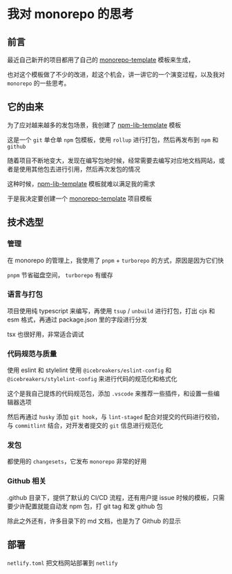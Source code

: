 # 我对 monorepo 的思考

## 前言

最近自己新开的项目都用了自己的 [monorepo-template](https://github.com/sonofmagic/monorepo-template) 模板来生成，

也对这个模板做了不少的改进，趁这个机会，讲一讲它的一个演变过程，以及我对 `monorepo` 的一些思考。

## 它的由来

为了应对越来越多的发包场景，我创建了 [npm-lib-template](https://github.com/sonofmagic/npm-lib-template) 模板

这是一个 `git` 单仓单 `npm` 包模板，使用 `rollup` 进行打包，然后再发布到 `npm` 和 `github`

随着项目不断地变大，发现在编写包地时候，经常需要去编写对应地文档网站，或者是使用其他包去进行引用，然后再次发包的情况

这种时候，[npm-lib-template](https://github.com/sonofmagic/npm-lib-template) 模板就难以满足我的需求

于是我决定要创建一个 [monorepo-template](https://github.com/sonofmagic/monorepo-template) 项目模板

## 技术选型

### 管理

在 monorepo 的管理上，我使用了 `pnpm` + `turborepo` 的方式，原因是因为它们快

`pnpm` 节省磁盘空间， `turborepo` 有缓存

### 语言与打包

项目使用纯 typescript 来编写，再使用 `tsup` / `unbuild` 进行打包，打出 cjs 和 esm 格式，再通过 package.json 里的字段进行分发

tsx 也很好用，非常适合调试

### 代码规范与质量

使用 eslint 和 stylelint 使用 `@icebreakers/eslint-config` 和 `@icebreakers/stylelint-config` 来进行代码的规范化和格式化

这个是我自己提炼的代码规范包，添加 `.vscode` 来推荐一些插件，和设置一些编辑器选项

然后再通过 `husky` 添加 `git hook`，与 `lint-staged` 配合对提交的代码进行校验，与 `commitlint` 结合，对开发者提交的 `git` 信息进行规范化

### 发包

都使用的 `changesets`，它发布 `monorepo` 非常的好用

### Github 相关

.github 目录下，提供了默认的 CI/CD 流程，还有用户提 issue 时候的模板，只需要少许配置就能自动发 npm 包，打 git tag 和发 github 包

除此之外还有，许多目录下的 md 文档，也是为了 Github 的显示

## 部署

`netlify.toml` 把文档网站部署到 `netlify`
